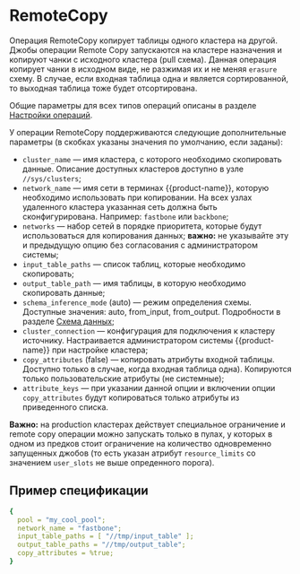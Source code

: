 # RemoteCopy

Операция RemoteCopy копирует таблицы одного кластера на другой. Джобы операции Remote Copy запускаются на кластере назначения и копируют чанки с исходного кластера (pull схема). Данная операция копирует чанки в исходном виде, не разжимая их и не меняя `erasure` схему. В случае, если входная таблица одна и является сортированной, то выходная таблица тоже будет отсортирована.

Общие параметры для всех типов операций описаны в разделе [Настройки операций](operations-options.md).

У операции RemoteCopy поддерживаются следующие дополнительные параметры (в скобках указаны значения по умолчанию, если заданы):

* `cluster_name` — имя кластера, с которого необходимо скопировать данные. Описание доступных кластеров доступно в узле `//sys/clusters`;
* `network_name` — имя сети в терминах {{product-name}}, которую необходимо использовать при копировании. На всех узлах удаленного кластера указанная сеть должна быть сконфигурирована. Например: `fastbone` или `backbone`;
* `networks` — набор сетей в порядке приоритета, которые будут использоваться для копирования данных; **важно:** не указывайте эту и предыдущую опцию без согласования с администратором системы;
* `input_table_paths` — список таблиц, которые необходимо скопировать;
* `output_table_path` — имя таблицы, в которую необходимо скопировать данные;
* `schema_inference_mode` (auto) — режим определения схемы. Доступные значения: auto, from_input, from_output. Подробности в разделе [Cхема данных](../../../../user-guide/storage/static-schema.md#schema_inference);
* `cluster_connection` — конфигурация для подключения к кластеру источнику. Настраивается администратором системы {{product-name}} при настройке кластера;
* `copy_attributes` (false) — копировать атрибуты входной таблицы. Доступно только в случае, когда входная таблица одна). Копируются только пользовательские атрибуты (не системные);
* `attribute_keys` — при указании данной опции и включении опции `copy_attributes` будут копироваться только атрибуты из приведенного списка.

**Важно:** на production кластерах действует специальное ограничение и remote copy операции можно запускать только в пулах, у которых в одном из предков стоит ограничение на количество одновременно запущенных джобов (то есть указан атрибут `resource_limits` со значением `user_slots` не выше опреденного порога). 


## Пример спецификации

```yaml
{
  pool = "my_cool_pool";
  network_name = "fastbone";
  input_table_paths = [ "//tmp/input_table" ];
  output_table_paths = "//tmp/output_table";
  copy_attributes = %true;
}
```
